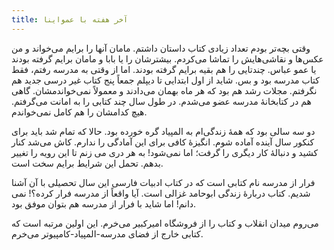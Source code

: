 ```yaml
---
title: آخر هفته با عمواینا
---
```


وقتی بچه‌تر بودم تعداد زیادی کتاب داستان داشتم. مامان آنها را برایم می‌خواند و من عکس‌ها و نقاشی‌هایش را تماشا می‌کردم. بیشترشان را یا بابا و مامان  برایم گرفته بودند یا عمو عباس. چندتایی را هم بقیه برایم گرفته بودند. اما از وقتی به مدرسه رفتم، فقط کتاب مدرسه بود و بس. شاید از اول ابتدایی تا دیپلم جمعاً پنج کتاب غیر درسی جدید هم نگرفتم. مجلات رشد هم بود که هر ماه بهمان می‌دادند و معمولاً نمی‌خواندمشان. گاهی هم در کتابخانهٔ مدرسه عضو می‌شدم. در طول سال چند کتابی را به امانت می‌گرفتم. هیچ کدامشان را هم کامل نمی‌خواندم.

دو سه سالی بود که همهٔ زندگی‌ام به المپیاد گره خورده بود. حالا که تمام شد باید برای کنکور سال آینده آماده شوم. انگیزهٔ کافی برای این آمادگی را ندارم. کاش می‌شد کنار کشید و دنبالهٔ کار دیگری را  گرفت؛ اما نمی‌شود!
به هر دری می ‌زنم تا این رویه را تغییر بدهم. تحمل این شرایط برایم سخت است.

فرار از مدرسه  نام کتابی است که در کتاب ادبیات فارسی این سال تحصیلی با آن آشنا شدیم. کتاب دربارهٔ زندگی ابوحامد غزالی است. آیا واقعاً از مدرسه فرار کرده؟! نمی دانم! اما شاید با فرار از مدرسه هم بتوان موفق بود. 

می‌روم میدان انقلاب و کتاب را از فروشگاه امیرکبیر می‌خرم. این اولین مرتبه است که کتابی خارج از فضای مدرسه-المپیاد-کامپیوتر می‌خرم. 